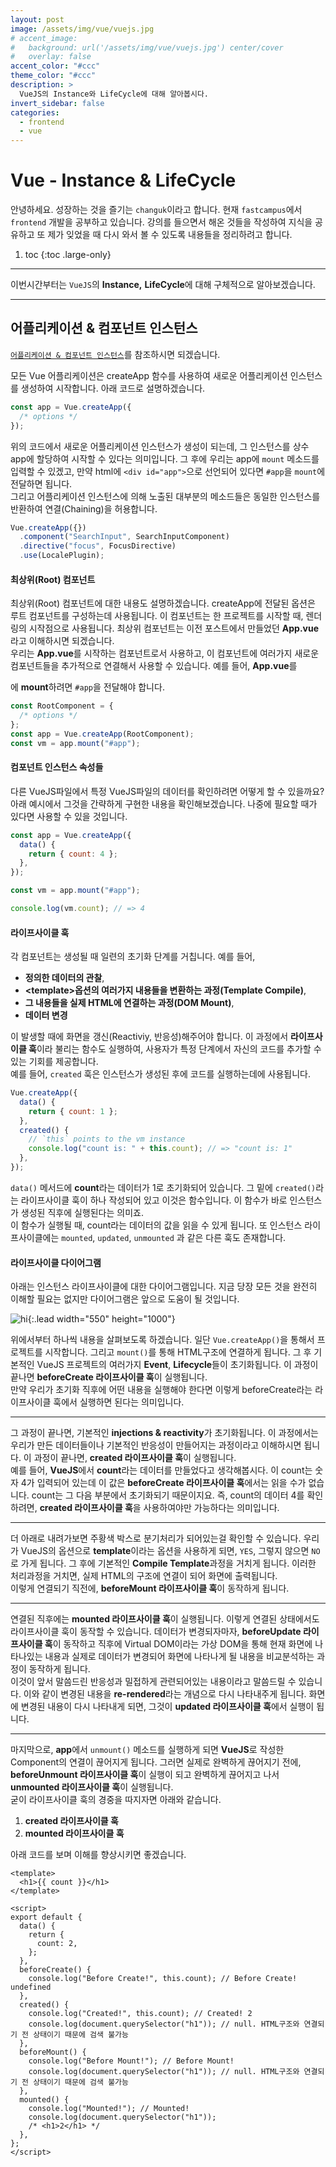 ```yaml
---
layout: post
image: /assets/img/vue/vuejs.jpg
# accent_image:
#   background: url('/assets/img/vue/vuejs.jpg') center/cover
#   overlay: false
accent_color: "#ccc"
theme_color: "#ccc"
description: >
  VueJS의 Instance와 LifeCycle에 대해 알아봅시다.
invert_sidebar: false
categories:
  - frontend
  - vue
---
```


# Vue - Instance & LifeCycle

안녕하세요. 성장하는 것을 즐기는 `changuk`이라고 합니다. 현재 `fastcampus`에서 `frontend` 개발을 공부하고 있습니다. 강의를 들으면서 해온 것들을 작성하여 지식을 공유하고 또 제가 잊었을 때 다시 와서 볼 수 있도록 내용들을 정리하려고 합니다.

1. toc
{:toc .large-only}

---

이번시간부터는 `VueJS`의 **Instance,** **LifeCycle**에 대해 구체적으로 알아보겠습니다.

---

## 어플리케이션 & 컴포넌트 인스턴스

<a href="https://v3.ko.vuejs.org/guide/instance.html#%E1%84%8B%E1%85%A5%E1%84%91%E1%85%B3%E1%86%AF%E1%84%85%E1%85%B5%E1%84%8F%E1%85%A6%E1%84%8B%E1%85%B5%E1%84%89%E1%85%A7%E1%86%AB-%E1%84%8B%E1%85%B5%E1%86%AB%E1%84%89%E1%85%B3%E1%84%90%E1%85%A5%E1%86%AB%E1%84%89%E1%85%B3-%E1%84%89%E1%85%A2%E1%86%BC%E1%84%89%E1%85%A5%E1%86%BC%E1%84%92%E1%85%A1%E1%84%80%E1%85%B5" target="_blank">`어플리케이션 & 컴포넌트 인스턴스`</a>를 참조하시면 되겠습니다.

모든 Vue 어플리케이션은 createApp 함수를 사용하여 새로운 어플리케이션 인스턴스를 생성하여 시작합니다. 아래 코드로 설명하겠습니다.

```javascript
const app = Vue.createApp({
  /* options */
});
```

위의 코드에서 새로운 어플리케이션 인스턴스가 생성이 되는데, 그 인스턴스를 상수 app에 할당하여 시작할 수 있다는 의미입니다. 그 후에 우리는 app에 `mount` 메소드를 입력할 수 있겠고, 만약 html에 `<div id="app">`으로 선언되어 있다면 `#app`을 `mount`에 전달하면 됩니다. <br>
그리고 어플리케이션 인스턴스에 의해 노출된 대부분의 메소드들은 동일한 인스턴스를 반환하여 연결(Chaining)을 허용합니다.

```js
Vue.createApp({})
  .component("SearchInput", SearchInputComponent)
  .directive("focus", FocusDirective)
  .use(LocalePlugin);
```

#### 최상위(Root) 컴포넌트

최상위(Root) 컴포넌트에 대한 내용도 설명하겠습니다. createApp에 전달된 옵션은 루트 컴포넌트를 구성하는데 사용됩니다. 이 컴포넌트는 한 프로젝트를 시작할 때, 렌더링의 시작점으로 사용됩니다. 최상위 컴포넌트는 이전 포스트에서 만들었던 **App.vue**라고 이해하시면 되겠습니다. <br>우리는 **App.vue**를 시작하는 컴포넌트로서 사용하고, 이 컴포넌트에 여러가지 새로운 컴포넌트들을 추가적으로 연결해서 사용할 수 있습니다.
예를 들어, **App.vue**를 <div id="app"></div>에 **mount**하려면 `#app`을 전달해야 합니다.

```js
const RootComponent = {
  /* options */
};
const app = Vue.createApp(RootComponent);
const vm = app.mount("#app");
```

#### 컴포넌트 인스턴스 속성들

다른 VueJS파일에서 특정 VueJS파일의 데이터를 확인하려면 어떻게 할 수 있을까요? 아래 예시에서 그것을 간략하게 구현한 내용을 확인해보겠습니다. 나중에 필요할 때가 있다면 사용할 수 있을 것입니다.

```js
const app = Vue.createApp({
  data() {
    return { count: 4 };
  },
});

const vm = app.mount("#app");

console.log(vm.count); // => 4
```

#### 라이프사이클 훅

각 컴포넌트는 생성될 때 일련의 초기화 단계를 거칩니다. 예를 들어,

- **정의한 데이터의 관찰**,
- **\<template\>옵션의 여러가지 내용들을 변환하는 과정(Template Compile)**,
- **그 내용들을 실제 HTML에 연결하는 과정(DOM Mount)**,
- **데이터 변경**

이 발생할 때에 화면을 갱신(Reactiviy, 반응성)해주어야 합니다. 이 과정에서 **라이프사이클 훅**이라 불리는 함수도 실행하여, 사용자가 특정 단계에서 자신의 코드를 추가할 수 있는 기회를 제공합니다. <br>
예를 들어, `created` 훅은 인스턴스가 생성된 후에 코드를 실행하는데에 사용됩니다.

```js
Vue.createApp({
  data() {
    return { count: 1 };
  },
  created() {
    // `this` points to the vm instance
    console.log("count is: " + this.count); // => "count is: 1"
  },
});
```

`data()` 메서드에 **count**라는 데이터가 1로 초기화되어 있습니다. 그 밑에 `created()`라는 라이프사이클 훅이 하나 작성되어 있고 이것은 함수입니다. 이 함수가 바로 인스턴스가 생성된 직후에 실행된다는 의미죠. <br>
이 함수가 실행될 때, count라는 데이터의 값을 읽을 수 있게 됩니다. 또
인스턴스 라이프사이클에는 `mounted`, `updated`, `unmounted` 과 같은 다른 훅도 존재합니다.

#### 라이프사이클 다이어그램

아래는 인스턴스 라이프사이클에 대한 다이어그램입니다. 지금 당장 모든 것을 완전히 이해할 필요는 없지만 다이어그램은 앞으로 도움이 될 것입니다.

![hi](/assets/img/vue/lifecycle.png){:.lead width="550" height="1000"}

위에서부터 하나씩 내용을 살펴보도록 하겠습니다. 일단 `Vue.createApp()`을 통해서 프로젝트를 시작합니다. 그리고 `mount()`를 통해 HTML구조에 연결하게 됩니다. 그 후 기본적인 VueJS 프로젝트의 여러가지 **Event**, **Lifecycle**들이 초기화됩니다. 이 과정이 끝나면 **beforeCreate 라이프사이클 훅**이 실행됩니다. <br>
만약 우리가 초기화 직후에 어떤 내용을 실행해야 한다면 이렇게 beforeCreate라는 라이프사이클 훅에서 실행하면 된다는 의미입니다.

---

그 과정이 끝나면, 기본적인 **injections & reactivity**가 초기화됩니다. 이 과정에서는 우리가 만든 데이터들이나 기본적인 반응성이 만들어지는 과정이라고 이해하시면 됩니다. 이 과정이 끝나면, **created 라이프사이클 훅**이 실행됩니다. <br>
예를 들어, **VueJS**에서 **count**라는 데이터를 만들었다고 생각해봅시다. 이 count는 숫자 4가 입력되어 있는데 이 값은 **beforeCreate 라이프사이클 훅**에서는 읽을 수가 없습니다. count는 그 다음 부분에서 초기화되기 때문이지요. 즉, count의 데이터 4를 확인하려면, **created 라이프사이클 훅**을 사용하여야만 가능하다는 의미입니다.

---

더 아래로 내려가보면 주황색 박스로 분기처리가 되어있는걸 확인할 수 있습니다. 우리가 VueJS의 옵션으로 **template**이라는 옵션을 사용하게 되면, `YES`, 그렇지 않으면 `NO`로 가게 됩니다. 그 후에 기본적인 **Compile Template**과정을 거치게 됩니다. 이러한 처리과정을 거치면, 실제 HTML의 구조에 연결이 되어 화면에 출력됩니다. <br>
이렇게 연결되기 직전에, **beforeMount 라이프사이클 훅**이 동작하게 됩니다.

---

연결된 직후에는 **mounted 라이프사이클 훅**이 실행됩니다. 이렇게 연결된 상태에서도 라이프사이클 훅이 동작할 수 있습니다. 데이터가 변경되자마자, **beforeUpdate 라이프사이클 훅**이 동작하고 직후에 Virtual DOM이라는 가상 DOM을 통해 현재 화면에 나타나있는 내용과 실제로 데이터가 변경되어 화면에 나타나게 될 내용을 비교분석하는 과정이 동작하게 됩니다. <br> 이것이 앞서 말씀드린 반응성과 밀접하게 관련되어있는 내용이라고 말씀드릴 수 있습니다. 이와 같이 변경된 내용을 **re-rendered**라는 개념으로 다시 나타내주게 됩니다. 화면에 변경된 내용이 다시 나타내게 되면, 그것이 **updated 라이프사이클 훅**에서 실행이 됩니다.

---

마지막으로,
**app**에서 `unmount()` 메소드를 실행하게 되면 **VueJS**로 작성한 Component의 연결이 끊어지게 됩니다. 그러면 실제로 완벽하게 끊어지기 전에, **beforeUnmount 라이프사이클 훅**이 실행이 되고 완벽하게 끊어지고 나서 **unmounted 라이프사이클 훅**이 실행됩니다.
<br>
굳이 라이프사이클 훅의 경중을 따지자면 아래와 같습니다.

1. **created 라이프사이클 훅**
2. **mounted 라이프사이클 훅**

아래 코드를 보며 이해를 향상시키면 좋겠습니다.

```vue
<template>
  <h1>{{ count }}</h1>
</template>

<script>
export default {
  data() {
    return {
      count: 2,
    };
  },
  beforeCreate() {
    console.log("Before Create!", this.count); // Before Create! undefined
  },
  created() {
    console.log("Created!", this.count); // Created! 2
    console.log(document.querySelector("h1")); // null. HTML구조와 연결되기 전 상태이기 때문에 검색 불가능
  },
  beforeMount() {
    console.log("Before Mount!"); // Before Mount!
    console.log(document.querySelector("h1")); // null. HTML구조와 연결되기 전 상태이기 때문에 검색 불가능
  },
  mounted() {
    console.log("Mounted!"); // Mounted!
    console.log(document.querySelector("h1"));
    /* <h1>2</h1> */
  },
};
</script>
```
